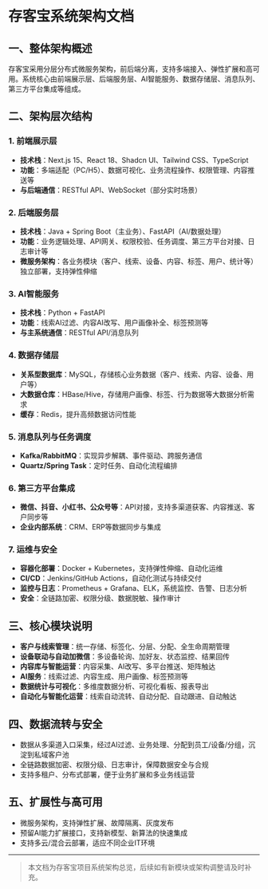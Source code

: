 

# 存客宝系统架构文档

## 一、整体架构概述
存客宝采用分层分布式微服务架构，前后端分离，支持多端接入、弹性扩展和高可用。系统核心由前端展示层、后端服务层、AI智能服务、数据存储层、消息队列、第三方平台集成等组成。

## 二、架构层次结构

### 1. 前端展示层
- **技术栈**：Next.js 15、React 18、Shadcn UI、Tailwind CSS、TypeScript
- **功能**：多端适配（PC/H5）、数据可视化、业务流程操作、权限管理、内容推送等
- **与后端通信**：RESTful API、WebSocket（部分实时场景）

### 2. 后端服务层
- **技术栈**：Java + Spring Boot（主业务）、FastAPI（AI/数据处理）
- **功能**：业务逻辑处理、API网关、权限校验、任务调度、第三方平台对接、日志审计等
- **微服务架构**：各业务模块（客户、线索、设备、内容、标签、用户、统计等）独立部署，支持弹性伸缩

### 3. AI智能服务
- **技术栈**：Python + FastAPI
- **功能**：线索AI过滤、内容AI改写、用户画像补全、标签预测等
- **与主系统通信**：RESTful API/消息队列

### 4. 数据存储层
- **关系型数据库**：MySQL，存储核心业务数据（客户、线索、内容、设备、用户等）
- **大数据仓库**：HBase/Hive，存储用户画像、标签、行为数据等大数据分析需求
- **缓存**：Redis，提升高频数据访问性能

### 5. 消息队列与任务调度
- **Kafka/RabbitMQ**：实现异步解耦、事件驱动、跨服务通信
- **Quartz/Spring Task**：定时任务、自动化流程编排

### 6. 第三方平台集成
- **微信、抖音、小红书、公众号等**：API对接，支持多渠道获客、内容推送、客户同步等
- **企业内部系统**：CRM、ERP等数据同步与集成

### 7. 运维与安全
- **容器化部署**：Docker + Kubernetes，支持弹性伸缩、自动化运维
- **CI/CD**：Jenkins/GitHub Actions，自动化测试与持续交付
- **监控与日志**：Prometheus + Grafana、ELK，系统监控、告警、日志分析
- **安全**：全链路加密、权限分级、数据脱敏、操作审计

## 三、核心模块说明
- **客户与线索管理**：统一存储、标签化、分层、分配、全生命周期管理
- **设备联动与自动加微信**：多设备轮询、加好友、状态监控、结果回传
- **内容库与智能运营**：内容采集、AI改写、多平台推送、矩阵触达
- **AI服务**：线索过滤、内容生成、用户画像、标签预测等
- **数据统计与可视化**：多维度数据分析、可视化看板、报表导出
- **自动化与智能化运营**：线索自动流转、自动分配、自动跟进、自动触达

## 四、数据流转与安全
- 数据从多渠道入口采集，经过AI过滤、业务处理、分配到员工/设备/分组，沉淀到私域客户池
- 全链路数据加密、权限分级、日志审计，保障数据安全与合规
- 支持多租户、分布式部署，便于业务扩展和多业务线运营

## 五、扩展性与高可用
- 微服务架构，支持弹性扩展、故障隔离、灰度发布
- 预留AI能力扩展接口，支持新模型、新算法的快速集成
- 支持多云/混合云部署，适应不同企业IT环境

---

> 本文档为存客宝项目系统架构总览，后续如有新模块或架构调整请及时补充。

